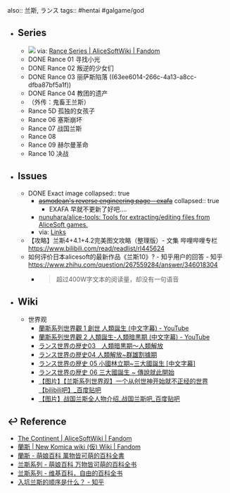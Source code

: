 also:: 兰斯, ランス
tags:: #hentai #galgame/god
- ## Series
  - ![](../assets/game_rance/Rance-series-nav-full.webp)
    via: [Rance Series | AliceSoftWiki | Fandom](https://alicesoft.fandom.com/wiki/Rance_Series)
  - DONE Rance 01 寻找小光
  - DONE Rance 02 叛逆的少女们
  - DONE Rance 03 丽萨斯陷落 ((63ee6014-266c-4a13-a8cc-dfba87bf5a1f))
  - DONE Rance 04 教团的遗产
  - （外传：鬼畜王兰斯）
  - Rance 5D 孤独的女孩子
  - Rance 06 塞斯崩坏
  - Rance 07 战国兰斯
  - Rance 08
  - Rance 09 赫尔曼革命
  - Rance 10 决战
- ## Issues
  - DONE Exact image
    collapsed:: true
    - ~~[asmodean's reverse engineering page - exafa](http://asmodean.reverse.net/pages/exafa.html)~~
      collapsed:: true
      - EXAFA 早就不更新了好吧....
    - [nunuhara/alice-tools: Tools for extracting/editing files from AliceSoft games.](https://github.com/nunuhara/alice-tools)
    - via: [Links](https://haniwa.technology/links.html)
  - 【攻略】兰斯4+4.1+4.2完美图文攻略（整理版）- 文集 哔哩哔哩专栏
    https://www.bilibili.com/read/readlist/rl445624
  - 如何评价日本alicesoft的最新作品《兰斯10》? - 知乎用户的回答 - 知乎
    https://www.zhihu.com/question/267559284/answer/346018304
    - > 超过400W字文本的阅读量，却没有一句语音
- ## Wiki
  - 世界观
    - [蘭斯系列世界觀 1 創世 人類誕生 (中文字幕) - YouTube](https://www.youtube.com/watch?v=s947ZkdN7LY)
    - [蘭斯系列世界觀 2 人類誕生-人類暗黒期 (中文字幕) - YouTube](https://www.youtube.com/watch?v=gUtG_SXSV3Q)
    - [ランス世界の歴史03　人類暗黒期～人類解放](https://www.youtube.com/watch?v=-nu9I6Tbqe8&list=TLPQMTMwMjIwMjPiKRdaIezA5w&index=2)
    - [ランス世界の歴史04 人類解放~群雄割據期](https://www.youtube.com/watch?v=Mw5wQTkioKo)
    - [ランス世界の歴史 05 小國林立期~三大國誕生 [中文字幕]](https://www.youtube.com/watch?v=C-dO3kUgIIs)
    - [ランス世界の歴史 06 三大國誕生 ~ 傳說就此開始](https://www.youtube.com/watch?v=ADP3j65sh_s)
    - [【图片】【兰斯系列世界观】一个从创世神开始就不正经的世界【bilibili吧】_百度贴吧](https://tieba.baidu.com/p/4034255846?pn=1)
    - [【图片】战国兰斯全人物介绍_战国兰斯吧_百度贴吧](http://c.tieba.baidu.com/p/7350187283)
## ↩ Reference
  - [The Continent | AliceSoftWiki | Fandom](https://alicesoft.fandom.com/wiki/The_Continent)
  - [蘭斯 | New Komica wiki (仮) Wiki | Fandom](https://newkomica-kari.fandom.com/zh-tw/wiki/%E8%98%AD%E6%96%AF#cite_note-9)
  - [蘭斯 - 萌娘百科 萬物皆可萌的百科全書](https://zh.moegirl.org.cn/%E5%85%B0%E6%96%AF)
  - [兰斯系列 - 萌娘百科 万物皆可萌的百科全书](https://mzh.moegirl.org.cn/%E5%85%B0%E6%96%AF%E7%B3%BB%E5%88%97)
  - [兰斯系列 - 维基百科，自由的百科全书](https://zh.wikipedia.org/zh-hans/%E8%98%AD%E6%96%AF%E7%B3%BB%E5%88%97)
  - [入坑兰斯的顺序是什么？ - 知乎](https://www.zhihu.com/question/388227370)